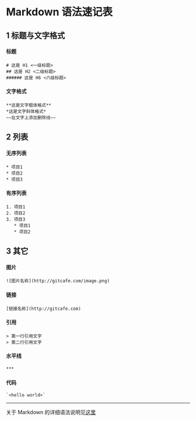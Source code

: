 # Markdown 语法速记表

## 1 标题与文字格式

#### 标题

    # 这是 H1 <一级标题>
    ## 这是 H2 <二级标题>
    ###### 这是 H6 <六级标题>

#### 文字格式

    **这是文字粗体格式**
    *这是文字斜体格式*
    ~~在文字上添加删除线~~

## 2 列表

#### 无序列表

    * 项目1
    * 项目2
    * 项目3

#### 有序列表

    1. 项目1
    2. 项目2
    3. 项目3
       * 项目1
       * 项目2

## 3 其它

#### 图片

    ![图片名称](http://gitcafe.com/image.png)

#### 链接

    [链接名称](http://gitcafe.com)

#### 引用

    > 第一行引用文字
    > 第二行引用文字

#### 水平线

    ***

#### 代码

    `<hello world>`

***

关于 Markdown 的详细语法说明见[这里](http://gitcafe.com/riku/Markdown-Syntax-CN/blob/master/syntax.md#code)